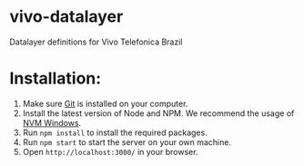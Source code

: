 # vivo-datalayer
Datalayer definitions for Vivo Telefonica Brazil

# Installation:

1. Make sure [Git](https://git-scm.com/downloads) is installed on your computer.
2. Install the latest version of Node and NPM. We recommend the usage of [NVM Windows](https://github.com/coreybutler/nvm-windows).
3. Run `npm install` to install the required packages.
4. Run `npm start` to start the server on your own machine.
5. Open `http://localhost:3000/` in your browser.